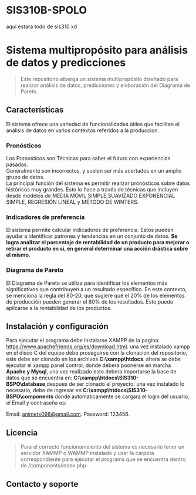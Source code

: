 # SIS310B-SPOLO
aqui estara todo de sis310 xd
# Sistema multipropósito para análisis de datos y predicciones

>Este repositorio alberga un sistema multipropósito diseñado para realizar análisis de datos, predicciones y elaboración del Diagrama de Pareto. 

## Características

El sistema ofrece una variedad de funcionalidades útiles que facilitan el análisis de datos en varios contextos referidos a la produccion.

### Pronósticos

Los Pronosticos son Técnicas para saber el futuro con experiencias pasadas.  
Generalmente son incorrectos, y suelen ser más acertados en un amplio grupo de datos.  
La principal función del sistema es permitir realizar pronósticos sobre datos históricos muy grandes. Esto lo hace a través de técnicas que incluyen desde modelos de MEDIA MÓVIL SIMPLE,SUAVIZADO EXPONENCIAL SIMPLE, REGRESIÓN LINEAL y MÉTODO DE WINTERS.

### Indicadores de preferencia 

El sistema permite calcular indicadores de preferencia. Estos pueden ayudar a identificar patrones y tendencias en un conjunto de datos.
**Se logra analizar el porcentaje de rentabilidad de un producto para mejorar o retirar el producto en si, en general determinar una acción drástica sobre el mismo.**  


### Diagrama de Pareto

El Diagrama de Pareto se utiliza para identificar los elementos más significativos que contribuyen a un resultado específico. En este contexto, se menciona la regla del 80-20, que sugiere que el 20% de los elementos de producción pueden generar el 80% de los resultados. Esto puede aplicarse a la rentabilidad de los productos.

## Instalación y configuración
 
Para ejecutar el programa debe instalarse XAMPP de la pagina: https://www.apachefriends.org/es/download.html.
una vez instalado xampp en el disco C del equipo debe proseguirse con la clonacion del repositorio, este debe ser clonado en los archivos **C:\xampp\htdocs**.
ahora se debe ejecutar el xampp panel control, donde debera poonerse en marcha **Apache y Mysql**, una vez realizado esto debera importarse la base de datos que se encuentra en: **C:\xampp\htdocs\SIS310-BSPO\database**,despues de ser clonado el proyecto.
una vez instalado lo necesario, debe de ingresar en **C:\xampp\htdocs\SIS310-BSPO\components** donde automaticamente se cargara el login del usuario, el Email y contraseña es:

Email: animetx098@gmail.com.
Password: 123456.

## Licencia

> Para el correcto funcionameiento del sistema es necesario tener un servidor XAMMP o WAMMP instalado y usar la carpeta correspondiente para ejecutar el programa que se encuentra dentro de /components/index.php


## Contacto y soporte

  
